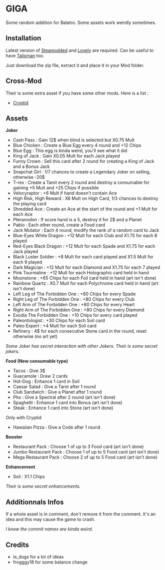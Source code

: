 # GIGA

Some random addition for Balatro. Some assets work weirdly sometimes.


## Installation

Latest version of [Steamodded](https://github.com/Steamodded/smods) and [Lovely](https://github.com/ethangreen-dev/lovely-injector) are required. 
Can be useful to have [Talisman](https://github.com/SpectralPack/Talisman) too.

Just download the zip file, extract it and place it in your Mod folder.


## Cross-Mod

Their is some extra asset if you have some other mods. Here is a list :
- [Cryptid](https://github.com/SpectralPack/Cryptid)

## Assets

**Joker**
- Cash Pass : Gain 12$ when blind is selected but X0.75 Mult
- Blue Chicken : Create a Blue Egg every 4 round and +12 Chips
- Blue Egg : This egg is kinda weird, you'll see what it did
- King of Jack : Gain X0.05 Mult for each Jack played
- Funny Crown : Sell this card after 2 round for creating a King of Jack and a Bonus Jack
- Snapchat Girl : 1/7 chances to create a Legendary Joker on selling, otherwise -20$
- T-rex : Create a Tarot every 2 round and destroy a consumable for gaining +5 Mult and +25 Chips if possible
- Velocyraptor : +6 Mult if hand doesn't contain Ace
- High Risk, High Reward : X6 Mult on High Card, 1/3 chances to destroy the playing card
- Shredded Ace : Create an Ace at the start of the round and +1 Mult for each Ace
- Pteranodon : If score hand is a 5, destroy it for 2$ and a Planet
- Pablo : Each other round, create a Food card
- Jack Mutator : Each 4 round, modify the rank of a random card to Jack
- Blue-Eyes White Dragon : +12 Mult for each Club and X1.75 for each 8 played
- Red-Eyes Black Dragon : +12 Mult for each Spade and X1.75 for each Jack played
- Black Luster Soldier : +8 Mult for each card played and X1.5 Mult for each 9 played
- Dark Magician : +12 Mult for each Diamond and X1.75 for each 7 played
- Pink Tourmaline : +12 Mult for each Holographic card held in hand
- Moonstone : +65 Chips for each Foil card held in hand (art isn't done)
- Rainbow Quartz : X0.7 Mult for each Polychrome card held in hand (art isn't done)
- Left Leg of The Forbidden One : +80 Chips for every Spade
- Right Leg of The Forbidden One : +80 Chips for every Club
- Left Arm of The Forbidden One : +80 Chips for every Heart
- Right Arm of The Forbidden One : +80 Chips for every Diamond
- Exodia The Forbidden One : +10 Chips for every card played
- Paleontologist : +30 Chips for each Soil card
- Paleo Expert : +4 Mult for each Soil card
- Refinery : 4$ for each consecutive Stone card in the round, reset otherwise (no art yet)

*Some Joker has secret interaction with other Jokers.*
*Their is some secret jokers.*


**Food (New consumable type)**
- Tacos : Give 3$
- Guacamole : Draw 2 cards
- Hot-Dog : Enhance 1 card in Soil
- Caesar Salad : Give a Tarot after 1 round
- Club Sandwich : Give a Planet after 1 round
- Pho : Give a Spectral after 2 round (art isn't done)
- Spaghetti : Enhance 1 card into Bonus (art isn't done)
- Steak : Enhance 1 card into Stone (art isn't done)

Only with Cryptid
- Hawaiian Pizza : Give a Code after 1 round


**Booster**
- Restaurant Pack : Choose 1 of up to 3 Food card (art isn't done)
- Jumbo Restaurant Pack : Choose 1 of up to 5 Food card (art isn't done)
- Mega Restaurant Pack : Choose 2 of up to 5 Food card (art isn't done)


**Enhancement**
- Soil : X1.1 Chips

*Their is some secret enhancements.*


## Additionnals Infos

If a whole asset is in comment, don't remove it from the comment. It's an idea and this may cause the game to crash.

*I know the commit names are kinda weird.*


## Credits

- le_dugs for a lot of ideas
- frogggy18 for some balance change